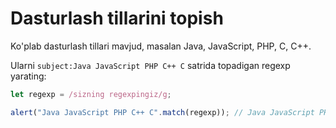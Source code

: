 # Dasturlash tillarini topish

Ko'plab dasturlash tillari mavjud, masalan Java, JavaScript, PHP, C, C++.

Ularni `subject:Java JavaScript PHP C++ C` satrida topadigan regexp yarating:

```js
let regexp = /sizning regexpingiz/g;

alert("Java JavaScript PHP C++ C".match(regexp)); // Java JavaScript PHP C++ C
```
